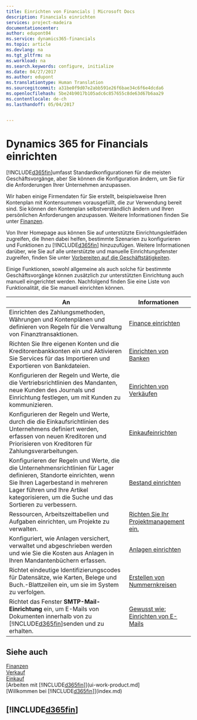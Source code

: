 ```yaml
---
title: Einrichten von Financials | Microsoft Docs
description: Financials einrichten
services: project-madeira
documentationcenter: 
author: edupont04
ms.service: dynamics365-financials
ms.topic: article
ms.devlang: na
ms.tgt_pltfrm: na
ms.workload: na
ms.search.keywords: configure, initialize
ms.date: 04/27/2017
ms.author: edupont
ms.translationtype: Human Translation
ms.sourcegitcommit: a31be0f9d07e2abb591e26f6bae34c6f6e4dcda6
ms.openlocfilehash: 5be24b9017b105adc6c857655c8de63d67b6aa29
ms.contentlocale: de-ch
ms.lasthandoff: 05/04/2017


---
```

# <a name="setting-up-dynamics-365-for-financials"></a>Dynamics 365 for Financials einrichten
[!INCLUDE[d365fin](includes/d365fin_md.md)]umfasst Standardkonfigurationen für die meisten Geschäftsvorgänge, aber Sie können die Konfiguration ändern, um Sie für die Anforderungen Ihrer Unternehmen anzupassen.

Wir haben einige Firmendaten für Sie erstellt, beispielsweise Ihren Kontenplan mit Kontensummen vorausgefüllt, die zur Verwendung bereit sind. Sie können den Kontenplan selbstverständlich ändern und Ihren persönlichen Anforderungen anzupassen. Weitere Informationen finden Sie unter [Finanzen](finance.md).

Von Ihrer Homepage aus können Sie auf unterstützte Einrichtungsleitfäden zugreifen, die Ihnen dabei helfen, bestimmte Szenarien zu konfigurieren und Funktionen zu [!INCLUDE[d365fin](includes/d365fin_md.md)] hinzuzufügen. Weitere Informationen darüber, wie Sie auf alle unterstützte und manuelle Einrichtungsfenster zugreifen, finden Sie unter [Vorbereiten auf die Geschäftstätigkeiten](ui-get-ready-business.md).

Einige Funktionen, sowohl allgemeine als auch solche für bestimmte Geschäftsvorgänge können zusätzlich zur unterstützten Einrichtung auch manuell eingerichtet werden. Nachfolgend finden Sie eine Liste von  Funktionalität, die Sie manuell einrichten können.

| An | Informationen |
| --- | --- |
| Einrichten des Zahlungsmethoden, Währungen und Kontenplänen und definieren von Regeln für die Verwaltung von Finanztransaktionen. |[Finance einrichten](finance-setup-finance.md) |
| Richten Sie Ihre eigenen Konten und die Kreditorenbankkonten ein und Aktivieren Sie Services für das Importieren und Exportieren von Bankdateien. |[Einrichten von Banken](bank-setup-banking.md) |
| Konfigurieren der Regeln und Werte, die die Vertriebsrichtlinien des Mandanten, neue Kunden des Journals und Einrichtung festlegen, um mit Kunden zu kommunizieren. |[Einrichten von Verkäufen](sales-setup-sales.md) |
| Konfigurieren der Regeln und Werte, durch die die Einkaufsrichtlinien des Unternehmens definiert werden, erfassen von neuen Kreditoren und Priorisieren von Kreditoren für Zahlungsverarbeitungen. |[Einkaufeinrichten](purchasing-setup-purchasing.md) |
| Konfigurieren der Regeln und Werte, die die Unternehmensrichtlinien für Lager definieren, Standorte einrichten, wenn Sie Ihren Lagerbestand in mehreren Lager führen und Ihre Artikel kategorisieren, um die Suche und das Sortieren zu verbessern. |[Bestand einrichten](inventory-setup-inventory.md) |
| Ressourcen, Arbeitszeittabellen und Aufgaben einrichten, um Projekte zu verwalten. |[Richten Sie Ihr Projektmanagement ein.](projects-setup-projects.md) |
| Konfiguriert, wie Anlagen versichert, verwaltet und abgeschrieben werden und wie Sie die Kosten aus Anlagen in Ihren Mandantenbüchern erfassen. |[Anlagen einrichten](fa-setup.md) |
| Richtet eindeutige Identifizierungscodes für Datensätze, wie Karten, Belege und Buch.-Blattzeilen ein, um sie im System zu verfolgen. |[Erstellen von Nummernkreisen](ui-create-number-series.md) |
| Richtet das Fenster **SMTP-Mail-Einrichtung** ein, um E-Mails von Dokumenten innerhalb von zu [!INCLUDE[d365fin](includes/d365fin_md.md)]senden und zu erhalten. |[Gewusst wie: Einrichten von E-Mails](madeira-how-setup-email.md) |

## <a name="see-also"></a>Siehe auch
[Finanzen](finance.md)  
[Verkauf](sales-manage-sales.md)  
[Einkauf](purchasing-manage-purchasing.md)  
[Arbeiten mit [!INCLUDE[d365fin](includes/d365fin_md.md)]](ui-work-product.md]  
[Willkommen bei [!INCLUDE[d365fin](includes/d365fin_long_md.md)]](index.md)  

## [!INCLUDE[d365fin](includes/free_trial_md.md)]
